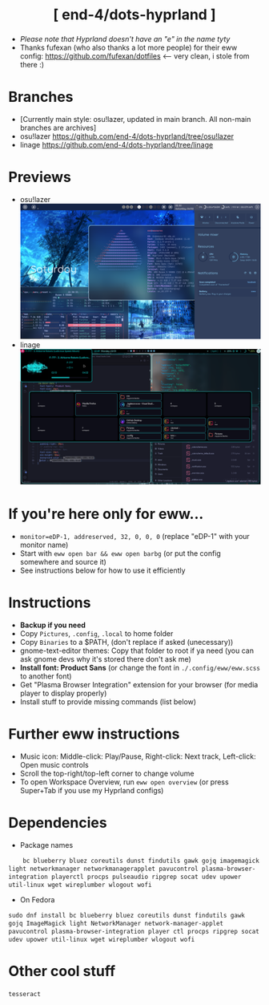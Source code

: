 <div align="center">
    <h1>[ end-4/dots-hyprland ]</h1>
    <h3></h3>
</div>

 - _Please note that Hyprland doesn't have an "e" in the name tyty_
 - Thanks fufexan (who also thanks a lot more people) for their eww config: https://github.com/fufexan/dotfiles <-- very clean, i stole from there :) 

# Branches
 - [Currently main style: osu!lazer, updated in main branch. All non-main branches are archives]
 - osu!lazer https://github.com/end-4/dots-hyprland/tree/osu!lazer
 - linage https://github.com/end-4/dots-hyprland/tree/linage

# Previews
 - osu!lazer
 ![dots-hyprland](./screenshot-13.png)
 - linage
 ![dots-hyprland](./screenshot-9.png)

# If you're here only for eww...
 - `monitor=eDP-1, addreserved, 32, 0, 0, 0` (replace "eDP-1" with your monitor name)
 - Start with `eww open bar && eww open barbg` (or put the config somewhere and source it)
 - See instructions below for how to use it efficiently

# Instructions
 - **Backup if you need**
 - Copy `Pictures`, `.config`, `.local` to home folder
 - Copy `Binaries` to a $PATH, (don't replace if asked (unecessary))
 - gnome-text-editor themes: Copy that folder to root if ya need (you can ask gnome devs why it's stored there don't ask me)
 - **Install font: Product Sans** (or change the font in `./.config/eww/eww.scss` to another font)
 - Get "Plasma Browser Integration" extension for your browser (for media player to display properly)
 - Install stuff to provide missing commands (list below) 

# Further eww instructions
 - Music icon: Middle-click: Play/Pause, Right-click: Next track, Left-click: Open music controls
 - Scroll the top-right/top-left corner to change volume
 - To open Workspace Overview, run `eww open overview` (or press Super+Tab if you use my Hyprland configs)

# Dependencies
 - Package names
```
    bc blueberry bluez coreutils dunst findutils gawk gojq imagemagick light networkmanager networkmanagerapplet pavucontrol plasma-browser-integration playerctl procps pulseaudio ripgrep socat udev upower util-linux wget wireplumber wlogout wofi
```
 - On Fedora
```
sudo dnf install bc blueberry bluez coreutils dunst findutils gawk gojq ImageMagick light NetworkManager network-manager-applet pavucontrol plasma-browser-integration player ctl procps ripgrep socat udev upower util-linux wget wireplumber wlogout wofi
```

# Other cool stuff
 `tesseract`
